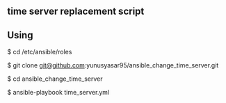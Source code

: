 time server replacement script
----------------------


Using
----------------------
$ cd /etc/ansible/roles

$ git clone git@github.com:yunusyasar95/ansible_change_time_server.git

$ cd ansible_change_time_server

$ ansible-playbook time_server.yml
